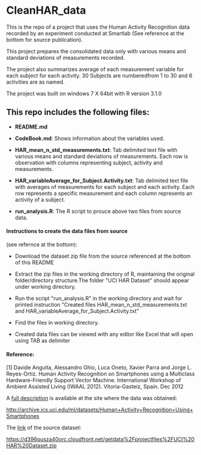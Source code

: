CleanHAR_data
=============

This is the repo of a project that uses the Human Activity Recognition data recorded by an experiment conducted at Smartlab (See reference at the bottom for source publication).

This project prepares the consolidated data only with various means and standard deviations of measurements recorded.

The project also summarizes average of each measurement variable for each subject for each activity. 30 Subjects are numberedfrom 1 to 30 and 6 activities are as named. 

The project was built on windows 7 X 64bit with R version 3.1.0

This repo includes the following files:
---------------------------------------

* **README.md**

* **CodeBook.md**: Shows information about the variables used.

* **HAR_mean_n_std_measurements.txt**: Tab delimited text file with various means and standard deviations of measurements. Each row is observation with columns representing subject, activity and measurements.

* **HAR_variableAverage_for_Subject.Activity.txt**: Tab delimited text file with averages of measurements for each subject and each activity. Each row represents a specific measurement and each column represents an activity of a subject. 

* **run_analysis.R**: The R script to prouce above two files from source data.

#### Instructions to create the data files from source
(see refernce at the bottom):

* Download the dataset zip file from the source referenced at the bottom of this README

* Extract the zip files in the working directory of R, maintaining the original folder/directory structure.The folder "UCI HAR Dataset" should appear under working directory.

* Run the script "run_analysis.R" in the working directory and wait for printed instruction "Created files HAR_mean_n_std_measurements.txt and HAR_variableAverage_for_Subject.Activity.txt" 

* Find the files in working directory.

* Created data files can be viewed with any editor like Excel that will open using TAB as delimiter

#### Reference:
[1] Davide Anguita, Alessandro Ghio, Luca Oneto, Xavier Parra and Jorge L. Reyes-Ortiz. Human Activity Recognition on Smartphones using a Multiclass Hardware-Friendly Support Vector Machine. International Workshop of Ambient Assisted Living (IWAAL 2012). Vitoria-Gasteiz, Spain. Dec 2012

A [full description](http://archive.ics.uci.edu/ml/datasets/Human+Activity+Recognition+Using+Smartphones) is available at the site where the data was obtained:

http://archive.ics.uci.edu/ml/datasets/Human+Activity+Recognition+Using+Smartphones

The [link](https://d396qusza40orc.cloudfront.net/getdata%2Fprojectfiles%2FUCI%20HAR%20Dataset.zip) of the source dataset:

https://d396qusza40orc.cloudfront.net/getdata%2Fprojectfiles%2FUCI%20HAR%20Dataset.zip
